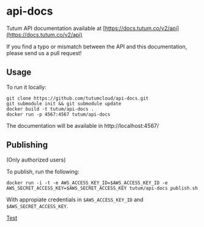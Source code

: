 api-docs
========

Tutum API documentation available at [https://docs.tutum.co/v2/api](https://docs.tutum.co/v2/api)

If you find a typo or mismatch between the API and this documentation, please send us a pull request!


## Usage

To run it locally:

	git clone https://github.com/tutumcloud/api-docs.git
	git submodule init && git submodule update 
	docker build -t tutum/api-docs .
	docker run -p 4567:4567 tutum/api-docs

The documentation will be available in http://localhost:4567/


## Publishing

(Only authorized users)

To publish, run the following:

	docker run -i -t -e AWS_ACCESS_KEY_ID=$AWS_ACCESS_KEY_ID -e AWS_SECRET_ACCESS_KEY=$AWS_SECRET_ACCESS_KEY tutum/api-docs publish.sh

With appropiate credentials in `$AWS_ACCESS_KEY_ID` and `$AWS_SECRET_ACCESS_KEY`.

[Test](http://127.0.0.1:8000/stack/launch/)
